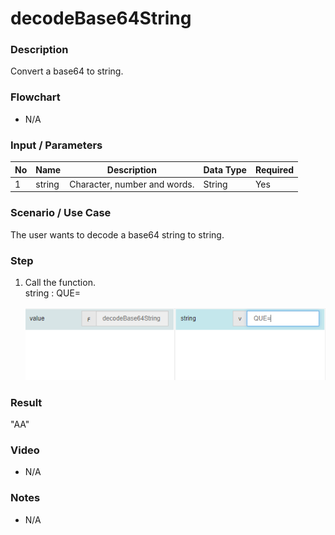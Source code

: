 ﻿# decodeBase64String


### Description

Convert a base64 to string.

### Flowchart

- N/A 

### Input / Parameters

| No | Name | Description | Data Type | Required |
| ------ | ------ | ------ |------ | ------ |
| 1 | string | Character, number and words. | String | Yes  |

### Scenario / Use Case

The user wants to decode a base64 string to string.<br />

### Step

1. Call the function.<br>
    string : QUE=<br />
    
   ![](decodeBase64String-step-1.png?raw=true)

### Result

"AA"

### Video

- N/A

<!--[![Video](http://i.imgur.com/Ot5DWAW.png)](https://youtu.be/StTqXEQ2l-Y?t=35s)-->


### Notes

- N/A